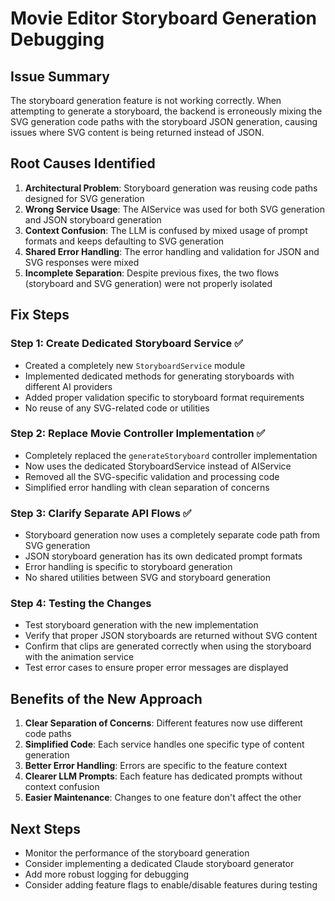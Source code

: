 # Movie Editor Storyboard Generation Debugging

## Issue Summary
The storyboard generation feature is not working correctly. When attempting to generate a storyboard, the backend is erroneously mixing the SVG generation code paths with the storyboard JSON generation, causing issues where SVG content is being returned instead of JSON.

## Root Causes Identified
1. **Architectural Problem**: Storyboard generation was reusing code paths designed for SVG generation
2. **Wrong Service Usage**: The AIService was used for both SVG generation and JSON storyboard generation
3. **Context Confusion**: The LLM is confused by mixed usage of prompt formats and keeps defaulting to SVG generation
4. **Shared Error Handling**: The error handling and validation for JSON and SVG responses were mixed
5. **Incomplete Separation**: Despite previous fixes, the two flows (storyboard and SVG generation) were not properly isolated

## Fix Steps

### Step 1: Create Dedicated Storyboard Service ✅
- Created a completely new `StoryboardService` module
- Implemented dedicated methods for generating storyboards with different AI providers
- Added proper validation specific to storyboard format requirements
- No reuse of any SVG-related code or utilities

### Step 2: Replace Movie Controller Implementation ✅
- Completely replaced the `generateStoryboard` controller implementation
- Now uses the dedicated StoryboardService instead of AIService
- Removed all the SVG-specific validation and processing code
- Simplified error handling with clean separation of concerns

### Step 3: Clarify Separate API Flows ✅
- Storyboard generation now uses a completely separate code path from SVG generation
- JSON storyboard generation has its own dedicated prompt formats
- Error handling is specific to storyboard generation
- No shared utilities between SVG and storyboard generation

### Step 4: Testing the Changes
- Test storyboard generation with the new implementation
- Verify that proper JSON storyboards are returned without SVG content
- Confirm that clips are generated correctly when using the storyboard with the animation service
- Test error cases to ensure proper error messages are displayed

## Benefits of the New Approach
1. **Clear Separation of Concerns**: Different features now use different code paths
2. **Simplified Code**: Each service handles one specific type of content generation
3. **Better Error Handling**: Errors are specific to the feature context
4. **Clearer LLM Prompts**: Each feature has dedicated prompts without context confusion
5. **Easier Maintenance**: Changes to one feature don't affect the other

## Next Steps
- Monitor the performance of the storyboard generation
- Consider implementing a dedicated Claude storyboard generator
- Add more robust logging for debugging
- Consider adding feature flags to enable/disable features during testing
